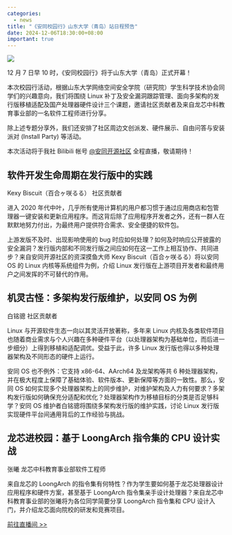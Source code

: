 ```yaml
---
categories:
  - news
title: "《安同校园行》山东大学（青岛）站日程预告"
date: 2024-12-06T18:30:00+08:00
important: true
---
```

![](/assets/news/aosc-sdu-poster.png)



12 月 7 日早 10 时，《安同校园行》将于山东大学（青岛）正式开幕！

本次校园行活动，根据山东大学网络空间安全学院（研究院）学生科学技术协会同学们的兴趣意向，我们将围绕 Linux 补丁及安全漏洞跟踪管理、面向多架构的发行版移植适配及国产处理器硬件设计三个课题，邀请社区贡献者及来自龙芯中科教育事业部的一名软件工程师进行分享。

除上述专题分享外，我们还安排了社区周边文创派发、硬件展示、自由问答与安装派对 (Install Party) 等活动。

本次活动将于我社 Bilibili 帐号 [@安同开源社区](https://space.bilibili.com/3494371531950426) 全程直播，敬请期待！

## 软件开发生命周期在发行版中的实践

Kexy Biscuit（百合ヶ咲るる）  社区贡献者

进入 2020 年代中叶，几乎所有使用计算机的用户都习惯于通过应用商店和包管理器一键安装和更新应用程序。而这背后除了应用程序开发者之外，还有一群人在默默地努力付出，为最终用户提供符合需求、安全便捷的软件包。

上游发版不及时、出现影响使用的 bug 时应如何处理？如何及时响应公开披露的安全漏洞？发行版内部和不同发行版之间应如何在这一工作上相互协作、共同进步？来自安同开源社区的资深摸鱼大师 Kexy Biscuit（百合ヶ咲るる）将以安同 OS 的 Linux 内核等系统组件为例，介绍 Linux 发行版在上游项目开发者和最终用户之间发挥的不可替代的作用。

## 机灵古怪：多架构发行版维护，以安同 OS 为例
白铭骢  社区贡献者

Linux 与开源软件生态一向以其灵活开放著称，多年来 Linux 内核及各类软件项目也随着商业需求与个人兴趣在多种硬件平台（以处理器架构为基础单位，而后进一步细分）上得到移植和适配调优。受益于此，许多 Linux 发行版也得以多种处理器架构及不同形态的硬件上运行。

安同 OS 也不例外：它支持 x86-64、AArch64 及龙架构等共 6 种处理器架构，并在极大程度上保障了基础体验、软件版本、更新保障等方面的一致性。那么，安同 OS 如何实现多个处理器架构上的同步维护，对维护架构及人力有何要求？多架构发行版如何确保充分适配和优化？处理器架构作为移植目标的分类是否足够科学？安同 OS 维护者白铭骢将围绕多架构发行版的维护实践，讨论 Linux 发行版实现硬件平台间通用背后的工作经验与挑战。

## 龙芯进校园：基于 LoongArch 指令集的 CPU 设计实战
张曦  龙芯中科教育事业部软件工程师

来自龙芯的 LoongArch 的指令集有何特性？作为学生要如何基于龙芯处理器设计应用程序和硬件方案，甚至基于 LoongArch 指令集亲手设计处理器？来自龙芯中科教育事业部的张曦将为各位同学简要分享 LoongArch 指令集和 CPU 设计入门，并介绍龙芯面向院校的研发和竞赛项目。

[前往直播间 >>](https://live.bilibili.com/30341581)
